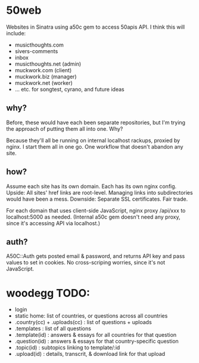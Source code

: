 # 50web

Websites in Sinatra using a50c gem to access 50apis API.  I think this will include:

* musicthoughts.com
* sivers-comments
* inbox
* musicthoughts.net (admin)
* muckwork.com (client)
* muckwork.biz (manager)
* muckwork.net (worker)
* … etc. for songtest, cyrano, and future ideas

## why?

Before, these would have each been separate repositories, but I'm trying the approach of putting them all into one.  Why?

Because they'll all be running on internal localhost rackups, proxied by nginx.  I start them all in one go.  One workflow that doesn't abandon any site.

## how?

Assume each site has its own domain.  Each has its own nginx config.
Upside: All sites' href links are root-level.  Managing links into subdirectories would have been a mess.
Downside: Separate SSL certificates.  Fair trade.

For each domain that uses client-side JavaScript, nginx proxy /api/xxx to localhost:5000 as needed.
(Internal a50c gem doesn't need any proxy, since it's accessing API via localhost.)

## auth?

A50C::Auth gets posted email & password, and returns API key and pass values to set in cookies.  No cross-scriping worries, since it's not JavaScript.

# woodegg TODO:

* login
* static home: list of countries, or questions across all countries
* .country(cc) + .uploads(cc) : list of questions + uploads
* .templates : list of all questions
* .template(id) : answers & essays for all countries for that question
* .question(id) : answers & essays for that country-specific question
* .topic(id) : subtopics linking to template/:id
* .upload(id) : details, transcrit, & download link for that upload

